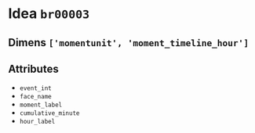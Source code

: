 # Idea `br00003`

## Dimens `['momentunit', 'moment_timeline_hour']`

## Attributes
- `event_int`
- `face_name`
- `moment_label`
- `cumulative_minute`
- `hour_label`
